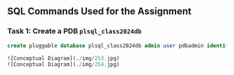 ## SQL Commands Used for the Assignment

### Task 1: Create a PDB `plsql_class2024db`

```sql
create pluggable database plsql_class2024db admin user pdbadmin identified by olive

![Conceptual Diagram](./img/253.jpg)
![Conceptual Diagram](./img/254.jpg)

